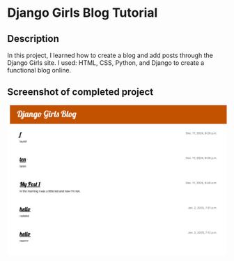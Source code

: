 # Django Girls Blog Tutorial

## Description
In this project, I learned how to create a blog and add posts through the Django Girls site. I used: HTML, CSS, Python, and Django to create a functional blog online. 

## Screenshot of completed project

![Surf and paddle image](assets/screenshot.png)
